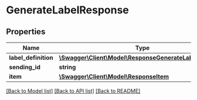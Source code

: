 # GenerateLabelResponse

## Properties
Name | Type | Description | Notes
------------ | ------------- | ------------- | -------------
**label_definition** | [**\Swagger\Client\Model\ResponseGenerateLabelDefinition**](ResponseGenerateLabelDefinition.md) |  | 
**sending_id** | **string** |  | [optional] 
**item** | [**\Swagger\Client\Model\ResponseItem**](ResponseItem.md) |  | 

[[Back to Model list]](../../README.md#documentation-for-models) [[Back to API list]](../../README.md#documentation-for-api-endpoints) [[Back to README]](../../README.md)

